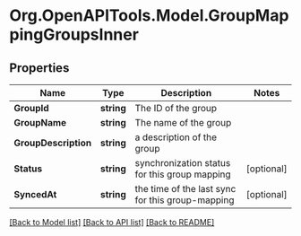 # Org.OpenAPITools.Model.GroupMappingGroupsInner

## Properties

Name | Type | Description | Notes
------------ | ------------- | ------------- | -------------
**GroupId** | **string** | The ID of the group | 
**GroupName** | **string** | The name of the group | 
**GroupDescription** | **string** | a description of the group | 
**Status** | **string** | synchronization status for this group mapping | [optional] 
**SyncedAt** | **string** | the time of the last sync for this group-mapping | [optional] 

[[Back to Model list]](../README.md#documentation-for-models) [[Back to API list]](../README.md#documentation-for-api-endpoints) [[Back to README]](../README.md)

